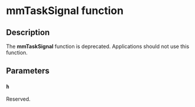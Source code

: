 # mmTaskSignal function

## Description

The **mmTaskSignal** function is deprecated. Applications should not use this function.

## Parameters

### `h`

Reserved.